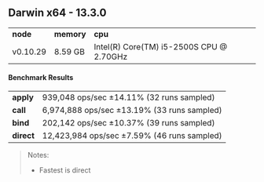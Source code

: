 Darwin x64 - 13.3.0
-----

<table><tr><td><b>node</b></td><td><b>memory</b></td><td><b>cpu</b></td></tr><tr><td>v0.10.29</td><td>8.59 GB</td><td>Intel(R) Core(TM) i5-2500S CPU @ 2.70GHz</td></tr></table>

#### Benchmark Results ####

<table><tr><td><b>apply</b></td><td>939,048 ops/sec ±14.11% (32 runs sampled)</td></tr><tr><td><b>call</b></td><td>6,974,888 ops/sec ±13.19% (33 runs sampled)</td></tr><tr><td><b>bind</b></td><td>202,142 ops/sec ±10.37% (39 runs sampled)</td></tr><tr><td><b>direct</b></td><td>12,423,984 ops/sec ±7.59% (46 runs sampled)</td></tr></table>

> Notes:
> - Fastest is direct

